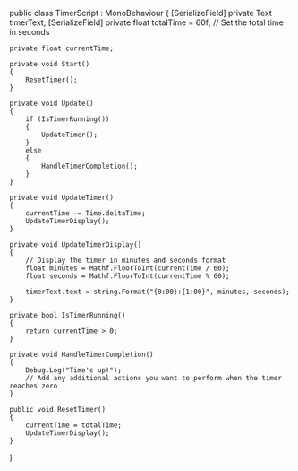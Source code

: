 public class TimerScript : MonoBehaviour
{
    [SerializeField] private Text timerText;
    [SerializeField] private float totalTime = 60f; // Set the total time in seconds

    private float currentTime;

    private void Start()
    {
        ResetTimer();
    }

    private void Update()
    {
        if (IsTimerRunning())
        {
            UpdateTimer();
        }
        else
        {
            HandleTimerCompletion();
        }
    }

    private void UpdateTimer()
    {
        currentTime -= Time.deltaTime;
        UpdateTimerDisplay();
    }

    private void UpdateTimerDisplay()
    {
        // Display the timer in minutes and seconds format
        float minutes = Mathf.FloorToInt(currentTime / 60);
        float seconds = Mathf.FloorToInt(currentTime % 60);

        timerText.text = string.Format("{0:00}:{1:00}", minutes, seconds);
    }

    private bool IsTimerRunning()
    {
        return currentTime > 0;
    }

    private void HandleTimerCompletion()
    {
        Debug.Log("Time's up!");
        // Add any additional actions you want to perform when the timer reaches zero
    }

    public void ResetTimer()
    {
        currentTime = totalTime;
        UpdateTimerDisplay();
    }
}
